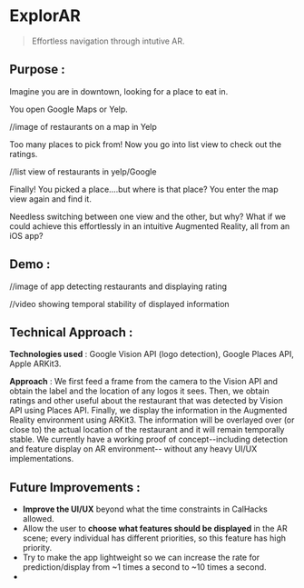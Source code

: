 # ExplorAR
> Effortless navigation through intutive AR.
## Purpose :
Imagine you are in downtown, looking for a place to eat in. 


You open Google Maps or Yelp.

//image of restaurants on a map in Yelp

Too many places to pick from! Now you go into list view to check out the ratings.

//list view of restaurants in yelp/Google

Finally! You picked a place....but where is that place? You enter the map view again and find it.

Needless switching between one view and the other, but why? What if we could achieve this effortlessly in an intuitive Augmented Reality, all from an iOS app?

## Demo :
//image of app detecting restaurants and displaying rating

//video showing temporal stability of displayed information

## Technical Approach :

__Technologies used__ : Google Vision API (logo detection), Google Places API, Apple ARKit3.

__Approach__ : We first feed a frame from the camera to the Vision API and obtain the label and the location of any logos it sees. Then, we obtain ratings and other useful about the restaurant that was detected by Vision API using Places API. Finally, we display the information in the Augmented Reality environment using ARKit3. The information will be overlayed over (or close to) the actual location of the restaurant and it will remain temporally stable. We currently have a working proof of concept--including detection and feature display on AR environment-- without any heavy UI/UX implementations.

## Future Improvements :
* __Improve the UI/UX__ beyond what the time constraints in CalHacks allowed. 
* Allow the user to __choose what features should be displayed__ in the AR scene; every individual has different priorities, so this feature has high priority.
* Try to make the app lightweight so we can increase the rate for prediction/display from ~1 times a second to ~10 times a second.
* 
